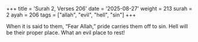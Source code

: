 +++
title = 'Surah 2, Verses 206'
date = '2025-08-27'
weight = 213
surah = 2
ayah = 206
tags = ["allah", "evil", "hell", "sin"]
+++

When it is said to them, “Fear Allah,” pride carries them off to sin. Hell will be their proper place. What an evil place to rest!